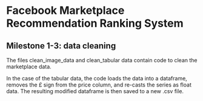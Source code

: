 # Facebook Marketplace Recommendation Ranking System

 ## Milestone 1-3: data cleaning

 The files clean_image_data and clean_tabular data contain code to clean the marketplace data. 

 In the case of the tabular data, the code loads the data into a dataframe, removes the £ sign from the price column, and re-casts the series as float data. The resulting modified dataframe is then saved to a new .csv file.

